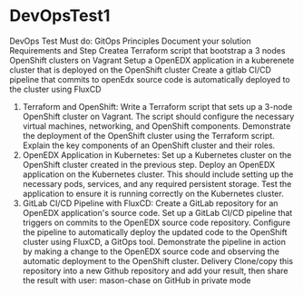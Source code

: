 # DevOpsTest1
DevOps Test
Must do:
GitOps Principles
Document your solution
Requirements and Step
Createa Terraform script that bootstrap a 3 nodes OpenShift clusters on Vagrant
Setup a OpenEDX application in a kuberenete cluster that is deployed on the OpenShift cluster
Create a gitlab CI/CD pipeline that commits to openEdx source code is automatically deployed to the cluster using FluxCD
1. Terraform and OpenShift:
Write a Terraform script that sets up a 3-node OpenShift cluster on Vagrant. The script should configure the necessary virtual machines, networking, and OpenShift components.
Demonstrate the deployment of the OpenShift cluster using the Terraform script.
Explain the key components of an OpenShift cluster and their roles.
2. OpenEDX Application in Kubernetes:
Set up a Kubernetes cluster on the OpenShift cluster created in the previous step.
Deploy an OpenEDX application on the Kubernetes cluster. This should include setting up the necessary pods, services, and any required persistent storage.
Test the application to ensure it is running correctly on the Kubernetes cluster.
3. GitLab CI/CD Pipeline with FluxCD:
Create a GitLab repository for an OpenEDX application's source code.
Set up a GitLab CI/CD pipeline that triggers on commits to the OpenEDX source code repository.
Configure the pipeline to automatically deploy the updated code to the OpenShift cluster using FluxCD, a GitOps tool.
Demonstrate the pipeline in action by making a change to the OpenEDX source code and observing the automatic deployment to the OpenShift cluster.
Delivery
Clone/copy this repository into a new Github repository and add your result, then share the result with user: mason-chase on GitHub in private mode
